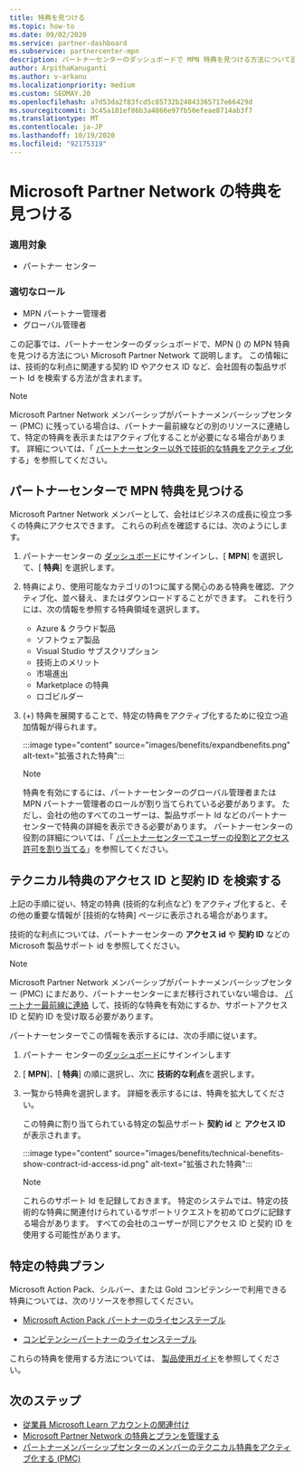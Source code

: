 ```yaml
---
title: 特典を見つける
ms.topic: how-to
ms.date: 09/02/2020
ms.service: partner-dashboard
ms.subservice: partnercenter-mpn
description: パートナーセンターのダッシュボードで MPN 特典を見つける方法について説明します。 技術的な利点を得るためにアクセス ID と契約 ID を検索する方法について説明します。
author: ArpithaKanuganti
ms.author: v-arkanu
ms.localizationpriority: medium
ms.custom: SEOMAY.20
ms.openlocfilehash: a7d53da2f83fcd5c85732b24843365717e66429d
ms.sourcegitcommit: 3c45a181ef86b3a4866e97fb50efeae8714ab3f7
ms.translationtype: MT
ms.contentlocale: ja-JP
ms.lasthandoff: 10/19/2020
ms.locfileid: "92175319"
---
```

# <a name="locate-your-microsoft-partner-network-benefits"></a>Microsoft Partner Network の特典を見つける 

### <a name="applies-to"></a>適用対象

- パートナー センター

### <a name="appropriate-roles"></a>適切なロール

- MPN パートナー管理者
- グローバル管理者

この記事では、パートナーセンターのダッシュボードで、MPN () の MPN 特典を見つける方法につい Microsoft Partner Network て説明します。 この情報には、技術的な利点に関連する契約 ID やアクセス ID など、会社固有の製品サポート Id を検索する方法が含まれます。

>[!NOTE]
> Microsoft Partner Network メンバーシップがパートナーメンバーシップセンター (PMC) に残っている場合は、パートナー最前線などの別のリソースに連絡して、特定の特典を表示またはアクティブ化することが必要になる場合があります。 詳細については、「 [パートナーセンター以外で技術的な特典をアクティブ化](partner-membership-center-tech-benefits-activate.md)する」を参照してください。

## <a name="find-your-mpn-benefits-in-partner-center"></a>パートナーセンターで MPN 特典を見つける

Microsoft Partner Network メンバーとして、会社はビジネスの成長に役立つ多くの特典にアクセスできます。 これらの利点を確認するには、次のようにします。

1. パートナーセンターの [ダッシュボード](https://partner.microsoft.com/dashboard/home)にサインインし、[ **MPN**] を選択して、[ **特典**] を選択します。

2. 特典により、使用可能なカテゴリの1つに属する関心のある特典を確認、アクティブ化、並べ替え、またはダウンロードすることができます。 これを行うには、次の情報を参照する特典領域を選択します。

   - Azure & クラウド製品
   - ソフトウェア製品
   - Visual Studio サブスクリプション
   - 技術上のメリット
   - 市場進出
   - Marketplace の特典
   - ロゴビルダー

3. (+) 特典を展開することで、特定の特典をアクティブ化するために役立つ追加情報が得られます。

   :::image type="content" source="images/benefits/expandbenefits.png" alt-text="拡張された特典":::

   > [!NOTE]
   > 特典を有効にするには、パートナーセンターのグローバル管理者または MPN パートナー管理者のロールが割り当てられている必要があります。 ただし、会社の他のすべてのユーザーは、製品サポート Id などのパートナーセンターで特典の詳細を表示できる必要があります。 パートナーセンターの役割の詳細については、「 [パートナーセンターでユーザーの役割とアクセス許可を割り当てる](permissions-overview.md)」を参照してください。

## <a name="find-access-id-and-contract-id-for-technical-benefits"></a>テクニカル特典のアクセス ID と契約 ID を検索する

上記の手順に従い、特定の特典 (技術的な利点など) をアクティブ化すると、その他の重要な情報が [技術的な特典] ページに表示される場合があります。

技術的な利点については、パートナーセンターの **アクセス id** や **契約 ID** などの Microsoft 製品サポート id を参照してください。

>[!NOTE]
> Microsoft Partner Network メンバーシップがパートナーメンバーシップセンター (PMC) にまだあり、パートナーセンターにまだ移行されていない場合は、 [パートナー最前線に連絡](partner-membership-center-tech-benefits-activate.md) して、技術的な特典を有効にするか、サポートアクセス ID と契約 ID を受け取る必要があります。

 パートナーセンターでこの情報を表示するには、次の手順に従います。

1. パートナー センターの[ダッシュボード](https://partner.microsoft.com/dashboard/home)にサインインします

2. [ **MPN**]、[ **特典**] の順に選択し、次に **技術的な利点**を選択します。

3. 一覧から特典を選択します。 詳細を表示するには、特典を拡大してください。 

   この特典に割り当てられている特定の製品サポート **契約 id** と **アクセス ID** が表示されます。  

   :::image type="content" source="images/benefits/technical-benefits-show-contract-id-access-id.png" alt-text="拡張された特典":::

   > [!NOTE]
   > これらのサポート Id を記録しておきます。 特定のシステムでは、特定の技術的な特典に関連付けられているサポートリクエストを初めてログに記録する場合があります。 すべての会社のユーザーが同じアクセス ID と契約 ID を使用する可能性があります。

## <a name="specific-benefit-offers"></a>特定の特典プラン

Microsoft Action Pack、シルバー、または Gold コンピテンシーで利用できる特典については、次のリソースを参照してください。

- [Microsoft Action Pack パートナーのライセンステーブル](https://assetsprod.microsoft.com/mpn/MPN-MAPS-Software-IUR-License-Table.xlsx)

- [コンピテンシーパートナーのライセンステーブル](https://assetsprod.microsoft.com/mpn-maps-software-iur-competency-license-table.docx)

これらの特典を使用する方法については、 [製品使用ガイド](https://assets.microsoft.com/MPN-MAPS-Product-Usage-Guide.pdf)を参照してください。

## <a name="next-steps"></a>次のステップ

- [従業員 Microsoft Learn アカウントの関連付け](ms-learn-associate.md)
- [Microsoft Partner Network の特典とプランを管理する](manage-your-partner-network-benefits.md)
- [パートナーメンバーシップセンターのメンバーのテクニカル特典をアクティブ化する (PMC)](partner-membership-center-tech-benefits-activate.md)